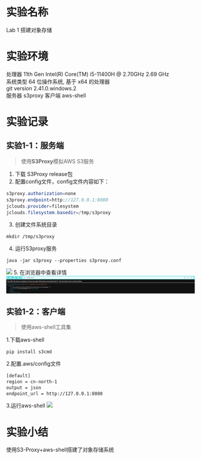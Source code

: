 # 实验名称

Lab 1 搭建对象存储

# 实验环境

处理器	11th Gen Intel(R) Core(TM) i5-11400H @ 2.70GHz   2.69 GHz  
系统类型	64 位操作系统, 基于 x64 的处理器  
git version 2.41.0.windows.2  
服务器 s3proxy
客户端 aws-shell
# 实验记录
## 实验1-1：服务端

> 使用**S3Proxy**模拟AWS S3服务

1. 下载 S3Proxy release包
2. 配置config文件，config文件内容如下：
```java
s3proxy.authorization=none
s3proxy.endpoint=http://127.0.0.1:8080
jclouds.provider=filesystem
jclouds.filesystem.basedir=/tmp/s3proxy
```
3. 创建文件系统目录
```
mkdir /tmp/s3proxy
```
4. 运行S3proxy服务
```
java -jar s3proxy --properties s3proxy.conf
```
![](figure/Snipaste_2024-04-02_18-52-27.png)
5. 在浏览器中查看详情
![](figure/Snipaste_2024-04-02_18-57-05.png)
## 实验1-2：客户端

>使用aws-shell工具集

1.下载aws-shell
```
pip install s3cmd
```
2.配置.aws/config文件
```
[default]
region = cn-north-1
output = json
endpoint_url = http://127.0.0.1:8080
```
3.运行aws-shell
![](figure/Snipaste_2024-04-02_19-03-27.png)
# 实验小结

使用S3-Proxy+aws-shell搭建了对象存储系统